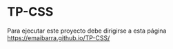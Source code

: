 # TP-CSS
Para ejecutar este proyecto debe dirigirse a esta página
https://emaibarra.github.io/TP-CSS/
